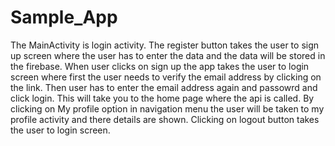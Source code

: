 # Sample_App
The MainActivity is login activity. The register button takes the user to sign up screen where the user has to enter the data and the data will be stored in the firebase.
When user clicks on sign up the app takes the user to login screen where first the user needs to verify the email address by clicking on the link. 
Then user has to enter the email address again and passowrd and click login.
This will take you to the home page where the api is called. By clicking on My profile option in navigation menu the user will be taken to my profile activity and there details are shown.
Clicking on logout button takes the user to login screen.
